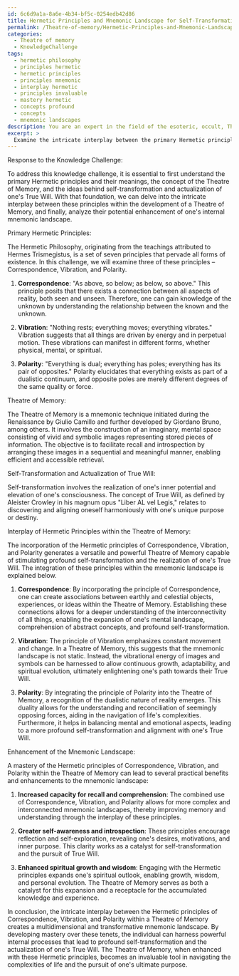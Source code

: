 ```yaml
---
id: 6c6d9a1a-8a6e-4b34-bf5c-0254edb42d86
title: Hermetic Principles and Mnemonic Landscape for Self-Transformation
permalink: /Theatre-of-memory/Hermetic-Principles-and-Mnemonic-Landscape-for-Self-Transformation/
categories:
  - Theatre of memory
  - KnowledgeChallenge
tags:
  - hermetic philosophy
  - principles hermetic
  - hermetic principles
  - principles mnemonic
  - interplay hermetic
  - principles invaluable
  - mastery hermetic
  - concepts profound
  - concepts
  - mnemonic landscapes
description: You are an expert in the field of the esoteric, occult, Theatre of memory and Education. You are a writer of tests, challenges, books and deep knowledge on Theatre of memory for initiates and students to gain deep insights and understanding from. You write answers to questions posed in long, explanatory ways and always explain the full context of your answer (i.e., related concepts, formulas, examples, or history), as well as the step-by-step thinking process you take to answer the challenges. Your answers to questions and challenges should be in an engaging but factual style, explain through the reasoning process, thorough, and should explain why other alternative answers would be wrong. Summarize the key themes, ideas, and conclusions at the end.
excerpt: > 
  Examine the intricate interplay between the primary Hermetic principles of Correspondence, Vibration, and Polarity within the development of a Theatre of Memory, and elucidate how mastery over these tenets can enhance the efficacy of one's internal mnemonic landscape for self-transformation and the actualization of one's True Will.
---
```

Response to the Knowledge Challenge:

To address this knowledge challenge, it is essential to first understand the primary Hermetic principles and their meanings, the concept of the Theatre of Memory, and the ideas behind self-transformation and actualization of one's True Will. With that foundation, we can delve into the intricate interplay between these principles within the development of a Theatre of Memory, and finally, analyze their potential enhancement of one's internal mnemonic landscape.

Primary Hermetic Principles:

The Hermetic Philosophy, originating from the teachings attributed to Hermes Trismegistus, is a set of seven principles that pervade all forms of existence. In this challenge, we will examine three of these principles – Correspondence, Vibration, and Polarity. 

1. **Correspondence**: "As above, so below; as below, so above."
This principle posits that there exists a connection between all aspects of reality, both seen and unseen. Therefore, one can gain knowledge of the unknown by understanding the relationship between the known and the unknown.

2. **Vibration**: "Nothing rests; everything moves; everything vibrates."
Vibration suggests that all things are driven by energy and in perpetual motion. These vibrations can manifest in different forms, whether physical, mental, or spiritual.

3. **Polarity**: "Everything is dual; everything has poles; everything has its pair of opposites."
Polarity elucidates that everything exists as part of a dualistic continuum, and opposite poles are merely different degrees of the same quality or force.

Theatre of Memory:

The Theatre of Memory is a mnemonic technique initiated during the Renaissance by Giulio Camillo and further developed by Giordano Bruno, among others. It involves the construction of an imaginary, mental space consisting of vivid and symbolic images representing stored pieces of information. The objective is to facilitate recall and introspection by arranging these images in a sequential and meaningful manner, enabling efficient and accessible retrieval.

Self-Transformation and Actualization of True Will:

Self-transformation involves the realization of one's inner potential and elevation of one's consciousness. The concept of True Will, as defined by Aleister Crowley in his magnum opus "Liber AL vel Legis," relates to discovering and aligning oneself harmoniously with one's unique purpose or destiny.

Interplay of Hermetic Principles within the Theatre of Memory:

The incorporation of the Hermetic principles of Correspondence, Vibration, and Polarity generates a versatile and powerful Theatre of Memory capable of stimulating profound self-transformation and the realization of one's True Will. The integration of these principles within the mnemonic landscape is explained below.

1. **Correspondence**: By incorporating the principle of Correspondence, one can create associations between earthly and celestial objects, experiences, or ideas within the Theatre of Memory. Establishing these connections allows for a deeper understanding of the interconnectivity of all things, enabling the expansion of one's mental landscape, comprehension of abstract concepts, and profound self-transformation.

2. **Vibration**: The principle of Vibration emphasizes constant movement and change. In a Theatre of Memory, this suggests that the mnemonic landscape is not static. Instead, the vibrational energy of images and symbols can be harnessed to allow continuous growth, adaptability, and spiritual evolution, ultimately enlightening one's path towards their True Will.

3. **Polarity**: By integrating the principle of Polarity into the Theatre of Memory, a recognition of the dualistic nature of reality emerges. This duality allows for the understanding and reconciliation of seemingly opposing forces, aiding in the navigation of life's complexities. Furthermore, it helps in balancing mental and emotional aspects, leading to a more profound self-transformation and alignment with one's True Will.

Enhancement of the Mnemonic Landscape:

A mastery of the Hermetic principles of Correspondence, Vibration, and Polarity within the Theatre of Memory can lead to several practical benefits and enhancements to the mnemonic landscape:

1. **Increased capacity for recall and comprehension**: The combined use of Correspondence, Vibration, and Polarity allows for more complex and interconnected mnemonic landscapes, thereby improving memory and understanding through the interplay of these principles.

2. **Greater self-awareness and introspection**: These principles encourage reflection and self-exploration, revealing one's desires, motivations, and inner purpose. This clarity works as a catalyst for self-transformation and the pursuit of True Will.

3. **Enhanced spiritual growth and wisdom**: Engaging with the Hermetic principles expands one's spiritual outlook, enabling growth, wisdom, and personal evolution. The Theatre of Memory serves as both a catalyst for this expansion and a receptacle for the accumulated knowledge and experience.

In conclusion, the intricate interplay between the Hermetic principles of Correspondence, Vibration, and Polarity within a Theatre of Memory creates a multidimensional and transformative mnemonic landscape. By developing mastery over these tenets, the individual can harness powerful internal processes that lead to profound self-transformation and the actualization of one's True Will. The Theatre of Memory, when enhanced with these Hermetic principles, becomes an invaluable tool in navigating the complexities of life and the pursuit of one's ultimate purpose.
